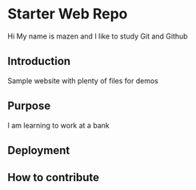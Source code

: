 # Starter Web Repo

Hi My name is mazen and I like to study Git and Github

## Introduction

Sample website with plenty of files for demos

## Purpose

I am learning to work at a bank

## Deployment

## How to contribute